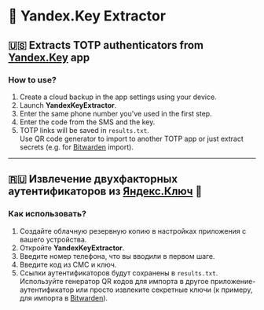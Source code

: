 # 🔑 Yandex.Key Extractor
## 🇺🇸 Extracts TOTP authenticators from [Yandex.Key](https://play.google.com/store/apps/details?id=ru.yandex.key&hl=en&gl=US) app

### How to use?
1. Create a cloud backup in the app settings using your device.
2. Launch **YandexKeyExtractor**.
3. Enter the same phone number you've used in the first step.
4. Enter the code from the SMS and the key.
4. TOTP links will be saved in `results.txt`.<br>Use QR code generator to import to another TOTP app or just extract secrets (e.g. for [Bitwarden](https://bitwarden.com/) import).

---
## 🇷🇺 Извлечение двухфакторных аутентификаторов из [Яндекс.Ключ](https://play.google.com/store/apps/details?id=ru.yandex.key&hl=ru&gl=RU) 🔑

### Как использовать?
1. Создайте облачную резервную копию в настройках приложения с вашего устройства.
2. Откройте **YandexKeyExtractor**.
3. Введите номер телефона, что вы вводили в первом шаге.
4. Введите код из СМС и ключ.
5. Ссылки аутентификаторов будут сохранены в `results.txt`.<br>Используйте генератор QR кодов для импорта в другое приложение-аутентификатор или просто извлеките секретные ключи (к примеру, для импорта в [Bitwarden](https://bitwarden.com/)).
